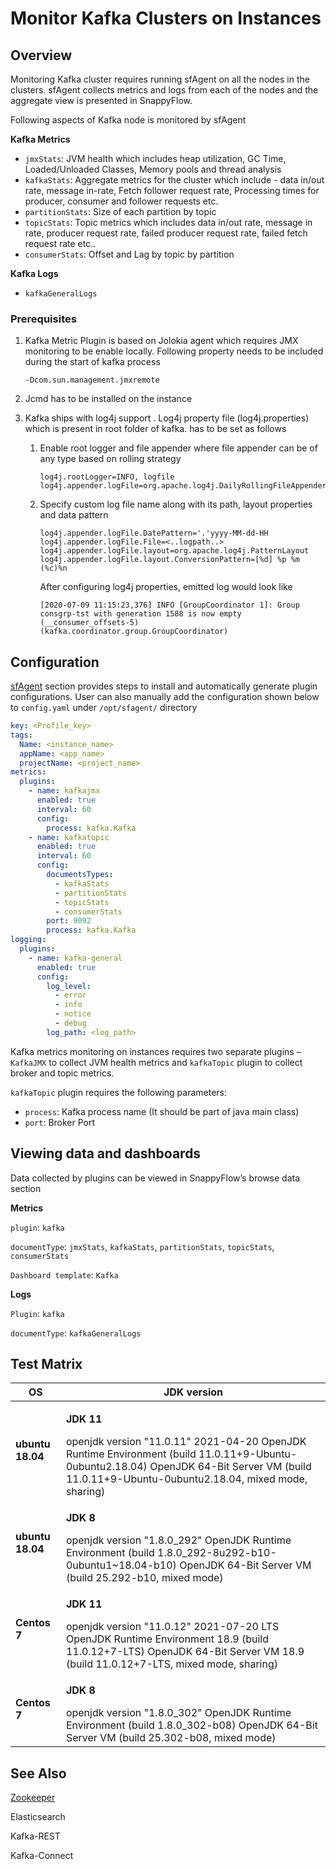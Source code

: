 # Monitor Kafka Clusters on Instances

## Overview

Monitoring Kafka cluster requires running sfAgent on all the nodes in the clusters. sfAgent collects metrics and logs from each of the nodes and the aggregate view is presented in SnappyFlow.

Following aspects of Kafka node is monitored by sfAgent

**Kafka Metrics**

- `jmxStats`: JVM health which includes heap utilization, GC Time, Loaded/Unloaded Classes, Memory pools and thread analysis
- `kafkaStats`: Aggregate metrics for the cluster which include - data in/out rate, message in-rate, Fetch follower request rate, Processing times for producer, consumer and follower requests etc.
- `partitionStats`: Size of each partition by topic
- `topicStats`: Topic metrics which includes data in/out rate, message in rate, producer request rate, failed producer request rate, failed fetch request rate etc..
- `consumerStats`: Offset and Lag by topic by partition 

**Kafka Logs** 

- `kafkaGeneralLogs`

### Prerequisites

1. Kafka Metric Plugin is based on Jolokia agent which requires JMX monitoring to be enable locally. Following property needs to be included during the start of kafka process

   ```
   -Dcom.sun.management.jmxremote
   ```

2. Jcmd has to be installed on the instance 

3. Kafka ships with log4j support . Log4j property file (log4j.properties) which is present in root folder of kafka. has to be set as follows

   1. Enable root logger and file appender where file appender can be of     any type based on rolling strategy

      ```
      log4j.rootLogger=INFO, logfile
      log4j.appender.logFile=org.apache.log4j.DailyRollingFileAppender
      ```

   2. Specify custom log file name along with its path, layout properties and data pattern

      ```
      log4j.appender.logFile.DatePattern='.'yyyy-MM-dd-HH
      log4j.appender.logFile.File=<..logpath..>
      log4j.appender.logFile.layout=org.apache.log4j.PatternLayout
      log4j.appender.logFile.layout.ConversionPattern=[%d] %p %m (%c)%n
      ```

      After configuring log4j properties, emitted log would look like

      ```
      [2020-07-09 11:15:23,376] INFO [GroupCoordinator 1]: Group consgrp-tst with generation 1588 is now empty (__consumer_offsets-5) (kafka.coordinator.group.GroupCoordinator)
      ```

      

## Configuration

[sfAgent](/docs/selfhosted-turbo/quick_start/getting_started#sfagent) section provides steps to install and automatically generate plugin configurations.  User can also manually add the configuration shown below to `config.yaml` under `/opt/sfagent/` directory

```yaml
key: <Profile_key>
tags:
  Name: <instance_name>
  appName: <app_name>
  projectName: <project_name>
metrics:
  plugins:
    - name: kafkajmx
      enabled: true
      interval: 60
      config:
        process: kafka.Kafka
    - name: kafkatopic
      enabled: true
      interval: 60
      config:
        documentsTypes:
          - kafkaStats
          - partitionStats
          - topicStats
          - consumerStats
        port: 9092
        process: kafka.Kafka
logging:
  plugins:
    - name: kafka-general
      enabled: true
      config:
        log_level:
          - error
          - info
          - notice
          - debug
        log_path: <log_path>
```

Kafka metrics monitoring on instances requires two separate plugins – `KafkaJMX` to collect JVM health metrics and `kafkaTopic` plugin to collect broker and topic metrics. 

`kafkaTopic` plugin requires the following parameters:

- `process`: Kafka process name (It should be part of java main class)
- `port`: Broker Port

## Viewing data and dashboards

Data collected by plugins can be viewed in SnappyFlow’s browse data section 

**Metrics**

`plugin`: `kafka`

`documentType`: `jmxStats`, `kafkaStats`, `partitionStats`, `topicStats`, `consumerStats`

`Dashboard template`: `Kafka`

**Logs**

`Plugin`: `kafka`

`documentType`: `kafkaGeneralLogs`

## Test Matrix

| OS                | JDK version                                                  |
| ----------------- | ------------------------------------------------------------ |
| **ubuntu 18.04**  | <p> **JDK 11**</p> openjdk version "11.0.11"  2021-04-20  OpenJDK Runtime Environment (build  11.0.11+9-Ubuntu-0ubuntu2.18.04)  OpenJDK 64-Bit Server VM (build  11.0.11+9-Ubuntu-0ubuntu2.18.04, mixed mode, sharing) |
| **ubuntu  18.04** | <p>**JDK 8**</p> openjdk version "1.8.0_292"  OpenJDK Runtime Environment (build  1.8.0_292-8u292-b10-0ubuntu1~18.04-b10)  OpenJDK 64-Bit Server VM (build 25.292-b10,  mixed mode) |
| **Centos 7**      | <p> **JDK 11**</p> openjdk version "11.0.12"  2021-07-20 LTS  OpenJDK Runtime Environment 18.9 (build  11.0.12+7-LTS)  OpenJDK 64-Bit Server VM 18.9 (build  11.0.12+7-LTS, mixed mode, sharing) |
| **Centos 7**      | <p>**JDK 8**</p> openjdk version "1.8.0_302"  OpenJDK Runtime Environment (build  1.8.0_302-b08)  OpenJDK 64-Bit Server VM (build 25.302-b08,  mixed mode) |

## See Also

[Zookeeper](/docs/selfhosted-turbo/integrations/zookeeper)

Elasticsearch

Kafka-REST

Kafka-Connect